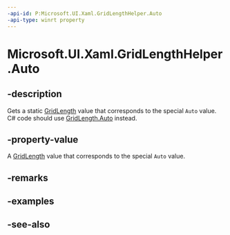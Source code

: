 ```yaml
---
-api-id: P:Microsoft.UI.Xaml.GridLengthHelper.Auto
-api-type: winrt property
---
```


<!-- Property syntax
public Microsoft.UI.Xaml.GridLength Auto { get; }
-->

# Microsoft.UI.Xaml.GridLengthHelper.Auto

## -description

Gets a static [GridLength](gridlength.md) value that corresponds to the special `Auto` value. C# code should use [GridLength.Auto](/dotnet/api/windows.ui.xaml.gridlength.auto) instead.

## -property-value

A [GridLength](gridlength.md) value that corresponds to the special `Auto` value.

## -remarks

## -examples

## -see-also
